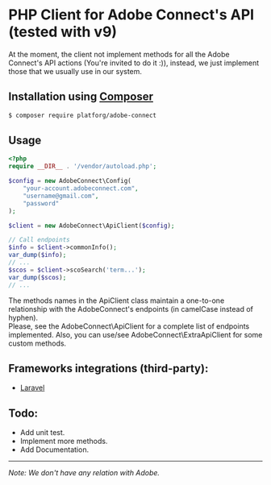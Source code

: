 PHP Client for Adobe Connect's API (tested with v9)
==================================================

At the moment, the client not implement methods for all the Adobe Connect's API actions (You're invited to do it :)),
instead, we just implement those that we usually use in our system.

## Installation using [Composer](http://getcomposer.org/)

```bash
$ composer require platforg/adobe-connect
```

## Usage

```php
<?php
require __DIR__ . '/vendor/autoload.php';

$config = new AdobeConnect\Config(
    "your-account.adobeconnect.com",
    "username@gmail.com",
    "password"
);

$client = new AdobeConnect\ApiClient($config);

// Call endpoints
$info = $client->commonInfo();
var_dump($info);
// ...
$scos = $client->scoSearch('term...');
var_dump($scos);
// ...
```

The methods names in the ApiClient class maintain a one-to-one relationship with the AdobeConnect's endpoints (in camelCase instead of hyphen).  
Please, see the AdobeConnect\ApiClient for a complete list of endpoints implemented.
Also, you can use/see AdobeConnect\ExtraApiClient for some custom methods.

Frameworks integrations (third-party):
-------------------------------------
- [Laravel](https://github.com/asimov-express/laravel-adobe-connect)


Todo:
-----

- Add unit test.
- Implement more methods.
- Add Documentation.

- - -

*Note: We don't have any relation with Adobe.*
